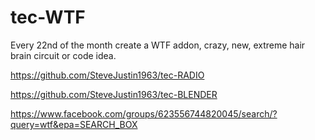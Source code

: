 # tec-WTF
Every 22nd of the month create a WTF addon, crazy, new, extreme hair brain circuit or code idea.


https://github.com/SteveJustin1963/tec-RADIO

https://github.com/SteveJustin1963/tec-BLENDER


https://www.facebook.com/groups/623556744820045/search/?query=wtf&epa=SEARCH_BOX
